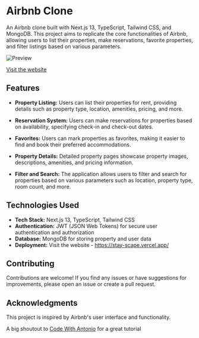 # Airbnb Clone

An Airbnb clone built with Next.js 13, TypeScript, Tailwind CSS, and MongoDB. This project aims to replicate the core functionalities of Airbnb, allowing users to list their properties, make reservations, favorite properties, and filter listings based on various parameters.

![Preview](https://github.com/Akash4510/airbnb-clone/assets/78362903/ab57ae5a-71e7-4e64-9942-b62865352451)

[Visit the website](https://stay-scape.vercel.app/)

## Features

- **Property Listing:** Users can list their properties for rent, providing details such as property type, location, amenities, pricing, and more.

- **Reservation System:** Users can make reservations for properties based on availability, specifying check-in and check-out dates.

- **Favorites:** Users can mark properties as favorites, making it easier to find and book their preferred accommodations.

- **Property Details:** Detailed property pages showcase property images, descriptions, amenities, and pricing information.

- **Filter and Search:** The application allows users to filter and search for properties based on various parameters such as location, property type, room count, and more.

## Technologies Used

- **Tech Stack:** Next.js 13, TypeScript, Tailwind CSS
- **Authentication:** JWT (JSON Web Tokens) for secure user authentication and authorization
- **Database:** MongoDB for storing property and user data
- **Deployment:** Visit the website - https://stay-scape.vercel.app/

## Contributing
Contributions are welcome! If you find any issues or have suggestions for improvements, please open an issue or create a pull request.

## Acknowledgments
This project is inspired by Airbnb's user interface and functionality.

A big shoutout to [Code With Antonio](https://github.com/AntonioErdeljac) for a great tutorial
